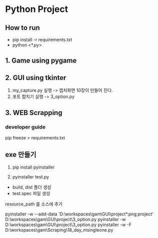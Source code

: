 # Python Project
## How to run
- pip install -r requirements.txt
- python <*.py>

## 1. Game using pygame

## 2. GUI using tkinter
1. my_capture.py 실행 -> 캡처화면 10장이 만들어 진다.
2. 포토 합치기 실행 -> 3_option.py

## 3. WEB Scrapping 
### developer guide
pip freeze > requirements.txt

## exe 만들기
1. pip install pyinstaller

2. pyinstaller test.py
- build, dist 폴더 생성
- test.spec 파일 생성

resource_path 를 소스에 추가

pyinstaller -w --add-data 'D:\workspaces\gam\GUI\project\*.png;project' D:\workspaces\gam\GUI\project\3_option.py
pyinstaller -w D:\workspaces\gam\GUI\project\3_option.py
pyinstaller -w -F D:\workspaces\gam\Scraping\18_day_msingleone.py
